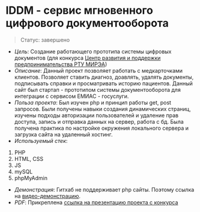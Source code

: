 # IDDM - сервис мгновенного цифрового документооборота
> Статус: завершено

- _Цель_:
Создание работающего прототипа системы цифровых документов (для конкурса [Центр развития и поддержки предпринимательства РТУ МИРЭА](https://student.mirea.ru/news/?ELEMENT_ID=4824))
- _Описание_:
Данный проект позволяет работать с медкарточками клиентов. Позволяет ставить диагноз, доавлять, удалять документы, подписывать справки и просматривать историю пациентов. Данный сайт был стартап - прототипом системы документооборота для интеграции с сервисом ЕМИАС - госуслуги. 
- _Польза проекта_: 
Был изучен php и принцип работы get, post запросов. Были получены навыки создания динамических страниц, изучены подходы авторизации пользователей и удаление прав доступа, запись и отправка данных на сервер, работа с бд. Была получена практика по настройке окружения локального сервера и загрузка сайта на удаленный хостинг.
- _Используемый стек_:
1. PHP
2. HTML, CSS
3. JS
4. mySQL
5. phpMyAdmin
- _Демонстрация_: 
Гитхаб не поддерживает php сайты. Поэтому ссылка на [видео-демонстрацию](https://drive.google.com/file/d/1rWaG3rlAa4h9fhogcEvgX93qHS9PCSch/view?usp=sharing).
- _PDF_: 
Прикреплена [ссылка на презентацию проекта с конкурса](https://docs.google.com/presentation/d/1bk3t3ejdBzJKp4tVZOjZhIWKRC8kw7NO/edit?usp=sharing&ouid=115022703188329207652&rtpof=true&sd=true)
